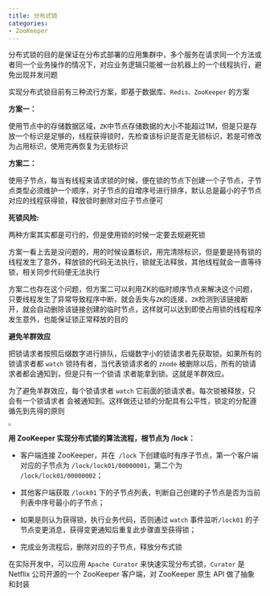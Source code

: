 ```yaml
---
title: 分布式锁
categories: 
- ZooKeeper
---
```


分布式锁的目的是保证在分布式部署的应用集群中，多个服务在请求同一个方法或者同一个业务操作的情况下，对应业务逻辑只能被一台机器上的一个线程执行，避免出现并发问题

实现分布式锁目前有三种流行方案，即基于数据库、`Redis、ZooKeeper` 的方案

**方案一：**

使用节点中的存储数据区域，`ZK`中节点存储数据的大小不能超过1M，但是只是存放一个标识是足够的，线程获得锁时，先检查该标识是否是无锁标识，若是可修改为占用标识，使用完再恢复为无锁标识

**方案二：**

使用子节点，每当有线程来请求锁的时候，便在锁的节点下创建一个子节点，子节点类型必须维护一个顺序，对子节点的自增序号进行排序，默认总是最小的子节点对应的线程获得锁，释放锁时删除对应子节点便可

**死锁风险:**

两种方案其实都是可行的，但是使用锁的时候一定要去规避死锁

方案一看上去是没问题的，用的时候设置标识，用完清除标识，但是要是持有锁的线程发生了意外，释放锁的代码无法执行，锁就无法释放，其他线程就会一直等待锁，相关同步代码便无法执行

方案二也存在这个问题，但方案二可以利用ZK的临时顺序节点来解决这个问题，只要线程发生了异常导致程序中断，就会丢失与`ZK`的连接，`ZK`检测到该链接断开，就会自动删除该链接创建的临时节点，这样就可以达到即使占用锁的线程程序发生意外，也能保证锁正常释放的目的

**避免羊群效应**

把锁请求者按照后缀数字进行排队，后缀数字小的锁请求者先获取锁。如果所有的锁请求者都 `watch` 锁持有者，当代表锁请求者的 `znode` 被删除以后，所有的锁请求者都会通知到，但是只有一个锁请 求者能拿到锁。这就是羊群效应。

为了避免羊群效应，每个锁请求者 `watch` 它前面的锁请求者。每次锁被释放，只会有一个锁请求者 会被通知到。这样做还让锁的分配具有公平性，锁定的分配遵循先到先得的原则

<img src="https://xiaoflyfish.oss-cn-beijing.aliyuncs.com/image/20201229090907.png" style="zoom:33%;" />

**用 ZooKeeper 实现分布式锁的算法流程，根节点为 /lock：**

* 客户端连接 ZooKeeper，并在` /lock` 下创建临时有序子节点，第一个客户端对应的子节点为 `/lock/lock01/00000001`，第二个为 `/lock/lock01/00000002`；

* 其他客户端获取 `/lock01` 下的子节点列表，判断自己创建的子节点是否为当前列表中序号最小的子节点；

* 如果是则认为获得锁，执行业务代码，否则通过 `watch` 事件监听`/lock01` 的子节点变更消息，获得变更通知后重复此步骤直至获得锁；

* 完成业务流程后，删除对应的子节点，释放分布式锁

在实际开发中，可以应用 `Apache Curator` 来快速实现分布式锁，`Curator` 是 Netflix 公司开源的一个 ZooKeeper 客户端，对 ZooKeeper 原生 API 做了抽象和封装